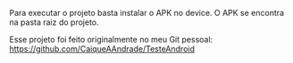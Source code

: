 Para executar o projeto basta instalar o APK no device. O APK se encontra na pasta raiz do projeto.

Esse projeto foi feito originalmente no meu Git pessoal: https://github.com/CaiqueAAndrade/TesteAndroid

